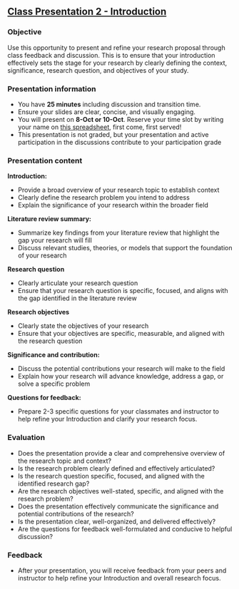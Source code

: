 ## [Class Presentation 2 - Introduction](https://aselshall.github.io/rm/hw/class-presentation2)

### Objective

Use this opportunity to present and refine your research proposal through class feedback and discussion. This is to ensure that your introduction effectively sets the stage for your research by clearly defining the context, significance, research question, and objectives of your study.

### Presentation information
- You have **25 minutes** including discussion and transition time.
- Ensure your slides are clear, concise, and visually engaging.
- You will present on **8-Oct or 10-Oct**. Reserve your time slot by writing your name on [this spreadsheet](https://docs.google.com/spreadsheets/d/1G-99MJ8G02TWRa-Wj1ddzGLvPtAC-wa310zh5G30alo/edit?usp=sharing), first come, first served!
- This presentation is not graded, but your presentation and active participation in the discussions contribute to your participation grade


### Presentation content

**Introduction:**
- Provide a broad overview of your research topic to establish context
- Clearly define the research problem you intend to address
- Explain the significance of your research within the broader field

**Literature review summary:**
- Summarize key findings from your literature review that highlight the gap your research will fill
- Discuss relevant studies, theories, or models that support the foundation of your research

**Research question**
- Clearly articulate your research question
- Ensure that your research question is specific, focused, and aligns with the gap identified in the literature review

**Research objectives**
- Clearly state the objectives of your research
- Ensure that your objectives are specific, measurable, and aligned with the research question

**Significance and contribution:**
- Discuss the potential contributions your research will make to the field
- Explain how your research will advance knowledge, address a gap, or solve a specific problem

**Questions for feedback:**
- Prepare 2-3 specific questions for your classmates and instructor to help refine your Introduction and clarify your research focus.

### Evaluation
- Does the presentation provide a clear and comprehensive overview of the research topic and context?
- Is the research problem clearly defined and effectively articulated?
- Is the research question specific, focused, and aligned with the identified research gap?
- Are the research objectives well-stated, specific, and aligned with the research problem?
- Does the presentation effectively communicate the significance and potential contributions of the research?
- Is the presentation clear, well-organized, and delivered effectively?
- Are the questions for feedback well-formulated and conducive to helpful discussion?

### Feedback
- After your presentation, you will receive feedback from your peers and instructor to help refine your Introduction and overall research focus.
